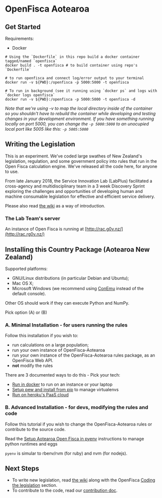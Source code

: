 # OpenFisca Aotearoa


## Get Started 

Requirements:

* Docker

```
# Using the `Dockerfile` in this repo build a docker container tagged/named `openfisca`
docker build . -t openfisca # to build container using repo's `Dockerfile`

# to run openfisca and connect log/error output to your terminal
docker run -v ${PWD}:/openfisca -p 5000:5000 -t openfisca

# To run in background (see it running using `docker ps` and logs with `docker logs openfisca`
docker run -v ${PWD}:/openfisca -p 5000:5000 -t openfisca -d 

```

*Note that we're using -v to map the local directory inside of the container 
so you shouldn't have to rebuild the container while developing and 
testing changes in your development environment. If you have something running locally on port 5000, you can change the `-p 5000:5000` to an unocupied local port like 5005 like this: `-p 5005:5000`*


## Writing the Legislation

This is an experiment. We've coded large swathes of New Zealand's legislation, regulation, and some government policy into rules that run in the Open Fisca calculation engine. We've released all the code here, for anyone to use.

From late January 2018, the Service Innovation Lab (LabPlus) facilitated a cross-agency and multidisciplinary team in a 3 week Discovery Sprint exploring the challenges and opportunities of developing human and machine consumable legislation for effective and efficient service delivery.

Please also read [the wiki](https://github.com/ServiceInnovationLab/openfisca-aotearoa/wiki) as a way of introduction.

### The Lab Team's server

An instance of Open Fisca is running at
[http://rac.g0v.nz/](http://rac.rg0v.nz/)


## Installing this Country Package (Aotearoa New Zealand)

Supported platforms:
- GNU/Linux distributions (in particular Debian and Ubuntu);
- Mac OS X;
- Microsoft Windows (we recommend using [ConEmu](https://conemu.github.io/) instead of the default console).

Other OS should work if they can execute Python and NumPy.

Pick option (A) or (B)


### A. Minimal Installation - for users running the rules

Follow this installation if you wish to:
  - run calculations on a large population;
  - run your own instance of OpenFisca-Aotearoa
  - run your own instance of the OpenFisca-Aotearoa rules package, as an OpenFisca Web API.
  - **not** modify the rules

There are 3 documented ways to do this - Pick your tech:
  * [Run in docker](SETUP-docker.md) to run on an instance or your laptop
  * [Setup pew and install from pip](SETUP-pew.md) to manage virtualenvs
  * [Run on heroku's PaaS cloud](https://heroku.com/deploy)

### B. Advanced Installation - for devs, modifying the rules and code

Follow this tutorial if you wish to change the OpenFisca-Aotearoa rules or contribute to the source code.

Read the [Setup Aotearoa Open Fisca in pyenv](SETUP-pyenv.md) instructions to manage python runtimes and eggs

`pyenv` is simular to rbenv/rvm (for ruby) and nvm (for nodejs).

## Next Steps

- To write new legislation, read [the wiki](https://github.com/ServiceInnovationLab/openfisca-aotearoa/wiki) along with the OpenFisca [Coding the legislation](https://openfisca.org/doc/coding-the-legislation/index.html) section.
- To contribute to the code, read our [contribution doc](https://github.com/ServiceInnovationLab/openfisca-aotearoa/blob/master/CONTRIBUTING.md).
